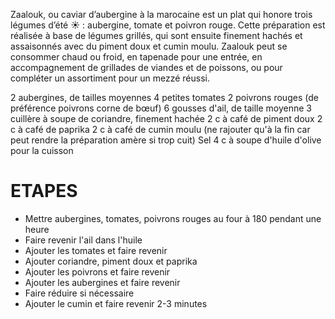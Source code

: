 
Zaalouk, ou caviar d’aubergine à la marocaine est un plat qui honore trois légumes d’été ☀ : aubergine, tomate et poivron rouge. 
Cette préparation est réalisée à base de légumes grillés, qui sont ensuite finement hachés et assaisonnés avec du piment doux et cumin moulu. 
Zaalouk peut se consommer chaud ou froid, en tapenade pour une entrée, en accompagnement de grillades de viandes et de poissons, ou pour compléter un assortiment pour un mezzé réussi. 

2 aubergines, de tailles moyennes
4 petites tomates
2 poivrons rouges (de préférence poivrons corne de bœuf)
6 gousses d'ail, de taille moyenne
3 cuillère à soupe de coriandre, finement hachée
2 c à café de piment doux
2 c à café de paprika
2 c à café de cumin moulu (ne rajouter qu'à la fin car peut rendre la préparation amère si trop cuit) 
Sel
4 c à soupe d'huile d'olive pour la cuisson 

# ETAPES
- Mettre aubergines, tomates, poivrons rouges au four à 180 pendant une heure
- Faire revenir l'ail dans l'huile
- Ajouter les tomates et faire revenir
- Ajouter coriandre, piment doux et paprika
- Ajouter les poivrons et faire revenir
- Ajouter les aubergines et faire revenir
- Faire réduire si nécessaire
- Ajouter le cumin et faire revenir 2-3 minutes

